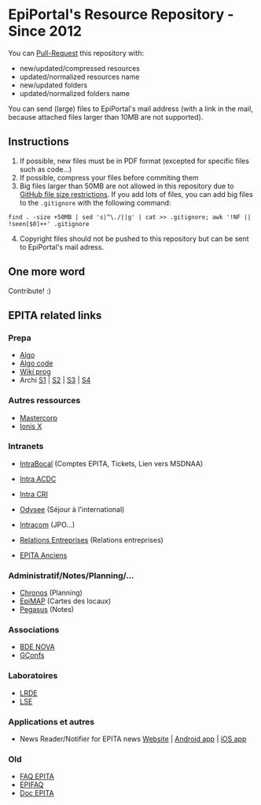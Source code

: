 # EpiPortal's Resource Repository - Since 2012

You can [Pull-Request](https://help.github.com/articles/creating-a-pull-request/) this repository with:
* new/updated/compressed resources
* updated/normalized resources name
* new/updated folders
* updated/normalized folders name

You can send (large) files to EpiPortal's mail address (with a link in the mail, because attached files larger than 10MB are not supported).

## Instructions

1. If possible, new files must be in PDF format (excepted for specific files such as code...)
2. If possible, compress your files before commiting them
3. Big files larger than 50MB are not allowed in this repository due to [GitHub file size restrictions](https://help.github.com/articles/working-with-large-files/). If you add lots of files, you can add big files to the `.gitignore` with the following command:

```
find . -size +50MB | sed 's|^\./||g' | cat >> .gitignore; awk '!NF || !seen[$0]++' .gitignore
```

4. Copyright files should not be pushed to this repository but can be sent to EpiPortal's mail adress. 

## One more word

Contribute! :)



## EPITA related links

### Prepa

* [Algo](https://algo-td.infoprepa.epita.fr/)
* [Algo code](https://github.com/nathalieEpita/classrooms)
* [Wiki prog](https://wiki-prog.infoprepa.epita.fr/index.php/EPITA:Programmation)
* Archi [S1](http://debug-pro.com/epita/s1/en/) | [S2](http://debug-pro.com/epita/s2/en/) | [S3](http://debug-pro.com/epita/s3/en/) | [S4](http://debug-pro.com/epita/s4/en/)

### Autres ressources

* [Mastercorp](http://mastercorp.epita.eu)
* [Ionis X](https://ionisx.com/)

### Intranets

* [IntraBocal](https://console.bocal.org/#/) (Comptes EPITA, Tickets, Lien vers MSDNAA)
* [Intra ACDC](https://acdc.cri.epita.net/)
* [Intra CRI](https://intra.cri.epita.net/)
* [Odysee](http://odyssee.epita.fr/) (Séjour à l'international)
* [Intracom](http://intracom.epita.fr/) (JPO...)
* [Relations Entreprises](https://epita.net/) (Relations entreprises)

* [EPITA Anciens](http://www.epita-anciens.fr/)


### Administratif/Notes/Planning/...

* [Chronos](http://chronos.epita.net) (Planning)
* [EpiMAP](http://map.epita.eu/) (Cartes des locaux)
* [Pegasus](https://prepa-epita.helvetius.net/pegasus) (Notes)

### Associations

* [BDE NOVA](https://bde-epita.fr/)
* [GConfs](https://gconfs.fr/)


### Laboratoires

* [LRDE](https://www.lrde.epita.fr)
* [LSE](https://lse.epita.fr/)


### Applications et autres

* News Reader/Notifier for EPITA news [Website](https://ng-notifier.42portal.com/) | [Android app](https://play.google.com/store/apps/details?id=com.bertet.francois.epinotifier&hl=en_US) | [iOS app](https://itunes.apple.com/us/app/epireader/id1244757421?mt=8&ign-mpt=uo%3D4)


### Old

* [FAQ EPITA](https://faq.epita.eu/)
* [EPIFAQ](http://www.zorinaq.com/epifaq/epifaq-1.1.3-2003-01-09.html)
* [Doc EPITA](http://canartichaut.kawie.fr/epita/)
